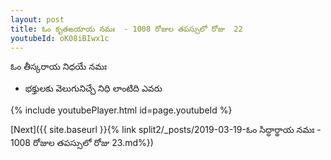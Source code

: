 ```yaml
---
layout: post
title: ఓం కృతఙయాయ నమః  - 1008 రోజుల తపస్సులో రోజు  22
youtubeId: oK08iBIwx1c
---
```

 
 
 ఓం తీస్కరాయ నిధయే నమః  
 
 -  భక్తులకు వెలుగునిచ్చే నిధి లాంటిది ఎవరు 
 
  
 
  
 
 
 
 
 
 


{% include youtubePlayer.html id=page.youtubeId %}
 
[Next]({{ site.baseurl }}{% link  split2/_posts/2019-03-19-ఓం సిద్ధార్థాయ నమః  - 1008 రోజుల తపస్సులో రోజు  23.md%})
 
